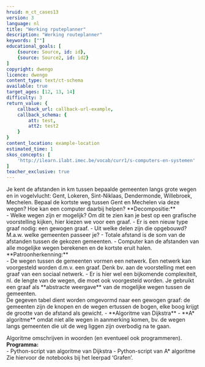 ```yaml
---
hruid: m_ct_cases13
version: 3
language: nl
title: "Werking rputeplanner"
description: "Werking routeplanner"
keywords: [""]
educational_goals: [
    {source: Source, id: id}, 
    {source: Source2, id: id2}
]
copyright: dwengo
licence: dwengo
content_type: text/ct-schema
available: true
target_ages: [12, 13, 14]
difficulty: 3
return_value: {
    callback_url: callback-url-example,
    callback_schema: {
        att: test,
        att2: test2
    }
}
content_location: example-location
estimated_time: 1
skos_concepts: [
    'http://ilearn.ilabt.imec.be/vocab/curr1/s-computers-en-systemen'
]
teacher_exclusive: true
---
```


<context>
Je kent de afstanden in km tussen bepaalde gemeenten langs grote wegen en in vogelvlucht: Gent, Lokeren, Sint-Niklaas, Dendermonde, Willebroek, Mechelen. Bepaal de kortste weg tussen Gent en Mechelen via deze wegen? Hoe kan een computer daarbij helpen?  
</context>
<decomposition>
**Decompositie:**<br>
- Welke wegen zijn er mogelijk? Om dit te zien kan je best op een grafische voorstelling kijken, hier kiezen we voor een graaf.
    - Er is een nieuw type graaf nodig: een gewogen graaf.
- Uit welke delen zijn die opgebouwd? M.a.w. welke gemeenten passeer je?
- Totale afstand is de som van de afstanden tussen de gekozen gemeenten.
- Computer kan de afstanden van alle mogelijke wegen berekenen en de kortste eruit halen. 
</decomposition>
<patternRecognition>
**Patroonherkenning:**<br>
    - De wegen tussen de gemeenten vormen een netwerk. Een netwerk kan voorgesteld worden d.m.v. een graaf. Denk bv. aan de voorstelling met een graaf van een sociaal netwerk. 
    - Er is hier wel een bijkomende complexiteit, nl. de lengte van de wegen, die moet ook voorgesteld worden.  
</patternRecognition>
<abstraction>
Je gebruikt een graaf als **abstracte weergave** van de mogelijke wegen tussen de gemeenten.<br>
De gegeven tabel dient worden omgevormd naar een gewogen graaf: de gemeenten zijn de knopen en de wegen ertussen de bogen, elke boog krijgt de grootte van de afstand als gewicht.
</abstraction>
<algorithms>
    - **Algoritme van Dijkstra** 
    - **A* algoritme** omdat niet alle wegen in aanmerking komen, bv. de wegen langs gemeenten die uit de weg liggen zijn overbodig na te gaan.
    
Algoritme omschrijven in woorden (en eventueel ook programmeren).  
</algorithms>
<implementation>
**Programma:**<br>
    - Python-script van algoritme van Dijkstra
    - Python-script van A* algoritme 
Zie hiervoor de notebooks bij het leerpad ‘Grafen’.
</implementation>

